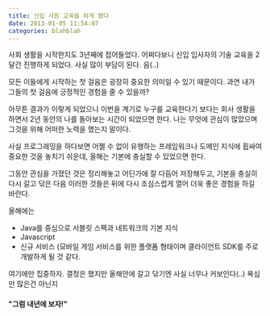 ```yaml
---
title: 신입 사원 교육을 하게 됐다
date: 2013-01-05 11:54:07
categories: blahblah
---
```


사회 생활을 시작한지도 3년째에 접어들었다. 어쩌다보니 신입 입사자의 기술 교육을 2달간 진행하게 되었다. 
사실 많이 부담이 된다. 음(..)

모든 이들에게 시작하는 첫 걸음은 굉장히 중요한 의미일 수 있기 때문이다.
과연 내가 그들의 첫 걸음에 긍정적인 경험을 줄 수 있을까?

아무튼 결과가 이렇게 되었으니 이번을 계기로 누구를 교육한다기 보다는 회사 생활을 하면서 2년 동안의 나를 돌아보는 시간이 되었으면 한다. 나는 무엇에 관심이 많았으며 그것을 위해 어떠한 노력을 했는지 말이다.

사실 프로그래밍을 하다보면 어쩔 수 없이 유행하는 프레임워크나 도메인 지식에 휩싸여 중요한 것을 놓치기 쉬운데, 올해는 기본에 충실할 수 있었으면 한다.

그동안 관심을 가졌던 것은 정리해놓고 어딘가에 잘 다듬어 저장해두고, 기본을 충실히 다시 갈고 닦은 다음 이러한 것들은 뒤에 다시 조심스럽게 열어 더욱 좋은 경험을 하길 바란다.

올해에는

- Java를 중심으로 서블릿 스펙과 네트워크의 기본 지식
- Javascript 
- 신규 서비스 (모바일 게임 서비스를 위한 플랫폼 형태이며 클라이언트 SDK를 주로 개발하게 될 것 같다.

여기에만 집중하자. 결정은 했지만 올해안에 갈고 닦기엔 사실 너무나 커보인다(..) 욕심 만 많은건 아닌지

#### "그럼 내년에 보자!"



